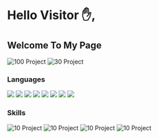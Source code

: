 # Hello Visitor ✋,

## Welcome To My Page   

![100 Project](https://shields.io/badge/project-5-green?logo=appveyor&style=flat)
![30 Project](https://shields.io/badge/repository-10-green?logo=appveyor&style=flat)

### Languages  
[![](https://img.shields.io/badge/-HTML5-yello?logo=html5)](#)
[![](https://img.shields.io/badge/-CSS3-n?logo=css3)](#)
[![](https://img.shields.io/badge/-react-blue?logo=react)](#)
[![](https://img.shields.io/badge/-Nextjs-red?logo=Next.js)](#)
[![](https://img.shields.io/badge/-Javascript-9cf?logo=Javascript)](#)
[![](https://img.shields.io/badge/-ReactNative-yellowgreen?logo=android)](#)
[![](https://img.shields.io/badge/-Mern-yellowgreen?logo=react)](#)
[![](https://img.shields.io/badge/-C++-blue?logo=cplusplus)](#)

### Skills

![10 Project](https://shields.io/badge/FullStackDeveloper-green?logo=Magisk&style=flat)
![10 Project](https://shields.io/badge/DevOps-blue?logo=Arduino&style=flat)
![10 Project](https://shields.io/badge/SEO-aqua?logo=appveyor&style=flat)
![10 Project](https://shields.io/badge/BlockChain-aqua?logo=Blockchain.com&style=flat)


